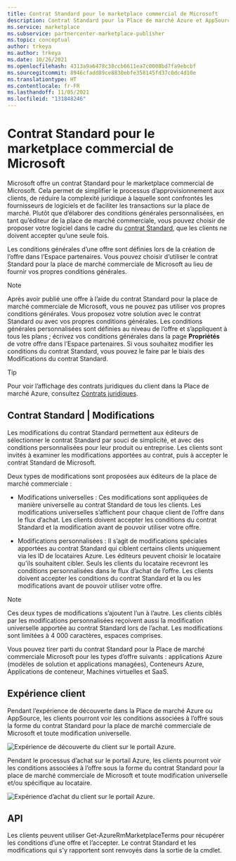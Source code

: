 ```yaml
---
title: Contrat Standard pour le marketplace commercial de Microsoft
description: Contrat Standard pour la Place de marché Azure et AppSource dans l’Espace partenaires
ms.service: marketplace
ms.subservice: partnercenter-marketplace-publisher
ms.topic: conceptual
author: trkeya
ms.author: trkeya
ms.date: 10/26/2021
ms.openlocfilehash: 4313a9a6478c38ccb6611ea7c0008bd7fa9ebcbf
ms.sourcegitcommit: 8946cfadd89ce8830ebfe358145fd37c0dc4d10e
ms.translationtype: HT
ms.contentlocale: fr-FR
ms.lasthandoff: 11/05/2021
ms.locfileid: "131848246"
---
```

# <a name="standard-contract-for-microsoft-commercial-marketplace"></a>Contrat Standard pour le marketplace commercial de Microsoft

Microsoft offre un contrat Standard pour le marketplace commercial de Microsoft. Cela permet de simplifier le processus d’approvisionnement aux clients, de réduire la complexité juridique à laquelle sont confrontés les fournisseurs de logiciels et de faciliter les transactions sur la place de marché. Plutôt que d’élaborer des conditions générales personnalisées, en tant qu’éditeur de la place de marché commerciale, vous pouvez choisir de proposer votre logiciel dans le cadre du [contrat Standard](https://go.microsoft.com/fwlink/?linkid=2041178), que les clients ne doivent accepter qu’une seule fois.

Les conditions générales d’une offre sont définies lors de la création de l’offre dans l’Espace partenaires. Vous pouvez choisir d’utiliser le contrat Standard pour la place de marché commerciale de Microsoft au lieu de fournir vos propres conditions générales.

>[!Note]
>Après avoir publié une offre à l’aide du contrat Standard pour la place de marché commerciale de Microsoft, vous ne pouvez pas utiliser vos propres conditions générales. Vous proposez votre solution avec le contrat Standard *ou* avec vos propres conditions générales. Les conditions générales personnalisées sont définies au niveau de l’offre et s’appliquent à tous les plans ; écrivez vos conditions générales dans la page **Propriétés** de votre offre dans l’Espace partenaires. Si vous souhaitez modifier les conditions du contrat Standard, vous pouvez le faire par le biais des Modifications du contrat Standard.

> [!TIP]
> Pour voir l’affichage des contrats juridiques du client dans la Place de marché Azure, consultez [Contrats juridiques](/marketplace/legal-contracts).

## <a name="standard-contract-amendments"></a>Contrat Standard | Modifications

Les modifications du contrat Standard permettent aux éditeurs de sélectionner le contrat Standard par souci de simplicité, et avec des conditions personnalisées pour leur produit ou entreprise. Les clients sont invités à examiner les modifications apportées au contrat, puis à accepter le contrat Standard de Microsoft.

Deux types de modifications sont proposées aux éditeurs de la place de marché commerciale :

* Modifications universelles : Ces modifications sont appliquées de manière universelle au contrat Standard de tous les clients. Les modifications universelles s’affichent pour chaque client de l’offre dans le flux d’achat. Les clients doivent accepter les conditions du contrat Standard et la modification avant de pouvoir utiliser votre offre.

* Modifications personnalisées : Il s’agit de modifications spéciales apportées au contrat Standard qui ciblent certains clients uniquement via les ID de locataires Azure. Les éditeurs peuvent choisir le locataire qu'ils souhaitent cibler. Seuls les clients du locataire recevront les conditions personnalisées dans le flux d’achat de l’offre.  Les clients doivent accepter les conditions du contrat Standard et la ou les modifications avant de pouvoir utiliser votre offre.

>[!Note]
>Ces deux types de modifications s’ajoutent l’un à l’autre. Les clients ciblés par les modifications personnalisées reçoivent aussi la modification universelle apportée au contrat Standard lors de l’achat. Les modifications sont limitées à 4 000 caractères, espaces comprises.

Vous pouvez tirer parti du contrat Standard pour la Place de marché commerciale Microsoft pour les types d’offre suivants : applications Azure (modèles de solution et applications managées), Conteneurs Azure, Applications de conteneur, Machines virtuelles et SaaS.

## <a name="customer-experience"></a>Expérience client

Pendant l’expérience de découverte dans la Place de marché Azure ou AppSource, les clients pourront voir les conditions associées à l’offre sous la forme du contrat Standard pour la place de marché commerciale de Microsoft et toute modification universelle.

![Expérience de découverte du client sur le portail Azure.](media/marketplace-publishers-guide/azure-discovery-process.png)

Pendant le processus d’achat sur le portail Azure, les clients pourront voir les conditions associées à l’offre sous la forme du contrat Standard pour la place de marché commerciale de Microsoft et toute modification universelle et/ou spécifique au locataire.

![Expérience d’achat du client sur le portail Azure.](media/marketplace-publishers-guide/azure-purchase-process.png)

## <a name="api"></a>API

Les clients peuvent utiliser Get-AzureRmMarketplaceTerms pour récupérer les conditions d’une offre et l’accepter. Le contrat Standard et les modifications qui s'y rapportent sont renvoyés dans la sortie de la cmdlet.
